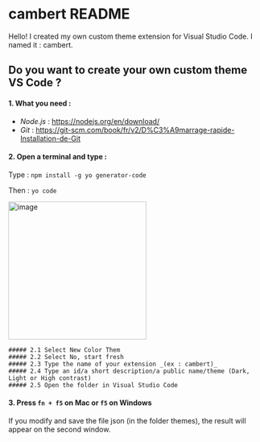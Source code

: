 # cambert README

Hello!
I created my own custom theme extension for Visual Studio Code. I named it : cambert.

## Do you want to create your own custom theme VS Code ?

#### 1. What you need :
- _Node.js_ : https://nodejs.org/en/download/
- _Git_ : https://git-scm.com/book/fr/v2/D%C3%A9marrage-rapide-Installation-de-Git

#### 2. Open a terminal and type : 
Type : `npm install -g yo generator-code`

Then : 
`yo code`


<img width="274" alt="image" src="https://user-images.githubusercontent.com/60038113/190916202-f173cdfc-ad23-4280-b3e8-f13778ea1b8d.png">

    ##### 2.1 Select New Color Them 
    ##### 2.2 Select No, start fresh
    ##### 2.3 Type the name of your extension _(ex : cambert)_
    ##### 2.4 Type an id/a short description/a public name/theme (Dark, Light or High contrast)
    ##### 2.5 Open the folder in Visual Studio Code

#### 3. Press `fn + f5` on Mac or `f5` on Windows
If you modify and save the file json (in the folder themes), the result will appear on the second window.







